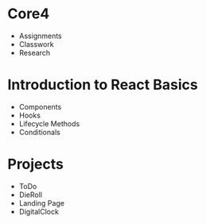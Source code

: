 # Core4
* Assignments
* Classwork
* Research

# Introduction to React Basics
* Components
* Hooks
* Lifecycle Methods
* Conditionals

# Projects
* ToDo
* DieRoll
* Landing Page
* DigitalClock

